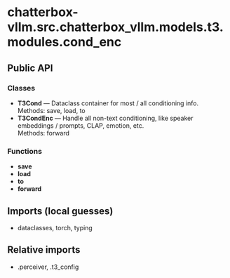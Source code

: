 # chatterbox-vllm.src.chatterbox_vllm.models.t3.modules.cond_enc

## Public API

### Classes
- **T3Cond** — Dataclass container for most / all conditioning info.  
  Methods: save, load, to
- **T3CondEnc** — Handle all non-text conditioning, like speaker embeddings / prompts, CLAP, emotion, etc.  
  Methods: forward

### Functions
- **save**
- **load**
- **to**
- **forward**

## Imports (local guesses)
- dataclasses, torch, typing

## Relative imports
- .perceiver, .t3_config